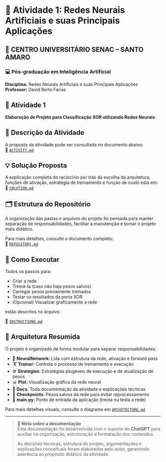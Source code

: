 # 🧠 Atividade 1: Redes Neurais Artificiais e suas Principais Aplicações

## 🏫 CENTRO UNIVERSITÁRIO SENAC – SANTO AMARO
### 💻 Pós-graduação em Inteligência Artificial
**Disciplina:** Redes Neurais Artificiais e suas Principais Aplicações  
**Professor:** David Berto Farias

## 📌 Atividade 1
**Elaboração de Projeto para Classificação XOR utilizando Redes Neurais**

## 📄 Descrição da Atividade

A proposta da atividade pode ser consultada no documento abaixo:  
📂 [`ACTIVITY.md`](./docs/ACTIVITY.md)

## 💡 Solução Proposta

A explicação completa do raciocínio por trás da escolha da arquitetura, funções de ativação, estratégia de treinamento e função de custo está em:  
📄 [`SOLUTION.md`](./docs/SOLUTION.md)

## 🗂️ Estrutura do Repositório

A organização das pastas e arquivos do projeto foi pensada para manter separação de responsabilidades, facilitar a manutenção e tornar o projeto mais didático.

Para mais detalhes, consulte o documento completo:  
📄 [`REPOSITORY.md`](./docs/REPOSITORY.md)

## 🚀 Como Executar

Todos os passos para:

- Criar a rede
- Treiná-la (caso não haja pesos salvos)
- Carregar pesos previamente treinados
- Testar os resultados da porta XOR
- (Opcional) Visualizar graficamente a rede

estão descritos no arquivo:

📘 [`INSTRUCTIONS.md`](./docs/INSTRUCTIONS.md)

## 🧱 Arquitetura Resumida

O projeto é organizado de forma modular para separar responsabilidades:

- 🧠 **NeuralNetwork**: Lida com estrutura da rede, ativação e forward pass
- 🏋️ **Trainer**: Controla o processo de treinamento e execução
- ⚙️ **Strategies**: Estratégias plugáveis de execução e de atualização de pesos
- 📊 **Plot**: Visualização gráfica da rede neural
- 📁 **Docs**: Toda documentação da atividade e explicações técnicas
- 💾 **Checkpoints**: Pesos salvos da rede para evitar reprocessamento
- 🚀 **main.py**: Ponto de entrada da aplicação (treina ou testa a rede)

Para mais detalhes visuais, consulte o diagrama em [`ARCHITECTURE.md`](./docs/ARCHITECTURE.md)

---

> 📝 **Nota sobre a documentação**  
> Esta documentação foi desenvolvida com o suporte do **ChatGPT** para auxiliar na organização, estruturação e formatação dos conteúdos.
>
> As decisões técnicas, estrutura do projeto, argumentações e explicações conceituais foram elaboradas pelo autor, garantindo aderência ao propósito didático da atividade.